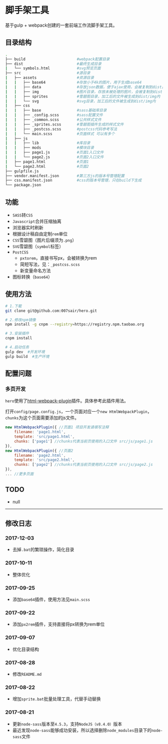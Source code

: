 # 脚手架工具

基于gulp + webpack创建的一套前端工作流脚手架工具。

## 目录结构

``` bash
.
├── build                       #webpack配置目录
├── dist                        #最终生成目录
|   └── symbols.html            #svg预览页面
├── src                         #源目录
|   ├── assets                  #资源目录
|   |   ├── base64              #存放小于4k的图片，用于生成base64
|   |   ├── data                #存放json数据，便于ajax使用，会被复制到dist目录下
|   |   ├── img                 #图片目录，存放未被处理的图片，会被复制到dist目录下
|   |   ├── sprites             #雪碧图目录，加工后的文件被生成到dist/img内
|   |   └── svg                 #svg目录，加工后的文件被生成到dist/img内
|   ├── css                    
|   |   ├── base                #sass基础库目录
|   |   ├── _config.scss        #sass配置文件
|   |   ├── _common.scss        #公共样式文件
|   |   ├── _sprites.scss       #雪碧图插件生成的样式文件
|   |   ├── _postcss.scss       #postcss代码参考写法
|   |   └── main.scss           #页面样式 可以有多个
|   ├── js                      
|   |   ├── lib                 #库目录
|   |   ├── mods                #模块目录
|   |   ├── page1.js            #页面1入口文件
|   |   └── page2.js            #页面2入口文件
|   ├── page1.html              #页面1
|   └── page2.html              #页面2
├── gulpfile.js   
├── vendor.manifest.json        #第三方js的版本号管理配置
├── css.manifest.json           #css的版本号管理，只在build下生成
└── package.json
```

## 功能

- `SASS`转`CSS`
- `Javascript`合并压缩抽离
- 浏览器实时刷新
- 根据设计稿自由定制`rem`单位
- `CSS`雪碧图（图片后缀须为`.png`）
- `SVG`雪碧图（`symbol`标签）
- `PostCSS`
    - `pxtorem`，直接书写px，会被转换为rem
    - 简短写法，见：`_postcss.scss`
    - 新变量命名方法
- 图标转换（`base64`）

## 使用方法

``` bash
# 1.下载
git clone git@github.com:007sair/hero.git

# 2.修改npm镜像
npm install -g cnpm --registry=https://registry.npm.taobao.org

# 3.安装插件
cnpm install

# 4.启动任务
gulp dev  #开发环境
gulp build  #生产环境
```

## 配置问题

### 多页开发

`hero`使用了[html-webpack-plugin](https://github.com/jantimon/html-webpack-plugin)插件。具体参考此插件用法。

打开`config/page.config.js`，一个页面对应一个`new HtmlWebpackPlugin`，`chunks`为这个页面需要添加的js文件。

``` javascript
new HtmlWebpackPlugin({ //页面1 项目开发请填写注释
    filename: 'page1.html',
    template: 'src/page1.html',
    chunks: ['page1'] //chunks代表当前页使用的入口文件 src/js/page1.js
}),
new HtmlWebpackPlugin({ //页面2
    filename: 'page2.html',
    template: 'src/page2.html',
    chunks: ['page2'] //chunks代表当前页使用的入口文件 src/js/page2.js
}),
... //更多页面
```

## TODO

- null

---

## 修改日志

### 2017-12-03

- 去掉`.bat`的繁琐操作，简化目录

### 2017-10-11

- 整体优化

### 2017-09-25

- 添加`base64`插件，使用方法见`main.scss`

### 2017-09-22

- 添加`px2rem`插件，支持直接将px转换为rem单位

### 2017-09-07

- 优化目录结构

### 2017-08-28

- 修改`README.md`

### 2017-08-22

- 增加`sprite.bat`批量处理工具，代替手动替换

### 2017-08-21

- 更新`node-sass`版本至`4.5.3`，支持`NodeJS（v8.4.0）`版本
- 最近发现`node-sass`能够成功安装，所以选择删除`node_modules`目录下的`node-sass`文件
